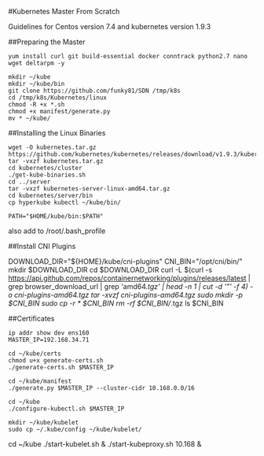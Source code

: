 #Kubernetes Master From Scratch

Guidelines for Centos version 7.4 and kubernetes version 1.9.3

##Preparing the Master
```
yum install curl git build-essential docker conntrack python2.7 nano wget deltarpm -y
```

```
mkdir ~/kube
mkdir ~/kube/bin
git clone https://github.com/funky81/SDN /tmp/k8s 
cd /tmp/k8s/Kubernetes/linux
chmod -R +x *.sh
chmod +x manifest/generate.py
mv * ~/kube/
```

##Installing the Linux Binaries

```
wget -O kubernetes.tar.gz https://github.com/kubernetes/kubernetes/releases/download/v1.9.3/kubernetes.tar.gz
tar -vxzf kubernetes.tar.gz 
cd kubernetes/cluster 
./get-kube-binaries.sh
cd ../server
tar -vxzf kubernetes-server-linux-amd64.tar.gz 
cd kubernetes/server/bin
cp hyperkube kubectl ~/kube/bin/
```

```
PATH="$HOME/kube/bin:$PATH"
```
also add to /root/.bash_profile

##Install CNI Plugins

DOWNLOAD_DIR="${HOME}/kube/cni-plugins"
CNI_BIN="/opt/cni/bin/"
mkdir $DOWNLOAD_DIR
cd $DOWNLOAD_DIR
curl -L $(curl -s https://api.github.com/repos/containernetworking/plugins/releases/latest | grep browser_download_url | grep 'amd64.*tgz' | head -n 1 | cut -d '"' -f 4) -o cni-plugins-amd64.tgz
tar -xvzf cni-plugins-amd64.tgz
sudo mkdir -p $CNI_BIN
sudo cp -r * $CNI_BIN
rm -rf $CNI_BIN/*.tgz
ls $CNI_BIN

##Certificates

```
ip addr show dev ens160
MASTER_IP=192.168.34.71

cd ~/kube/certs
chmod u+x generate-certs.sh
./generate-certs.sh $MASTER_IP

cd ~/kube/manifest
./generate.py $MASTER_IP --cluster-cidr 10.168.0.0/16

cd ~/kube
./configure-kubectl.sh $MASTER_IP

mkdir ~/kube/kubelet
sudo cp ~/.kube/config ~/kube/kubelet/
```

cd ~/kube
./start-kubelet.sh &
./start-kubeproxy.sh 10.168 &


